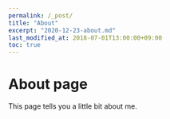 ```yaml
---
permalink: /_post/
title: "About"
excerpt: "2020-12-23-about.md"
last_modified_at: 2018-07-01T13:00:00+09:00
toc: true
---
```

# About page

This page tells you a little bit about me.